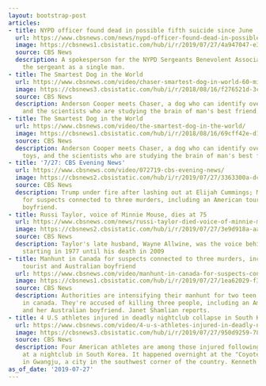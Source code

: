 ```yaml
---
layout: bootstrap-post
articles:
- title: NYPD officer found dead in possible fifth suicide since June
  url: https://www.cbsnews.com/news/nypd-officer-found-dead-in-possible-fifth-suicide-since-june-2019-07-27/
  image: https://cbsnews1.cbsistatic.com/hub/i/r/2019/07/27/4a947047-e323-4064-a109-8f8871c309ab/thumbnail/1200x630/4020ad83ed2e7c82fabe67b895a42466/gettyimages-460692868.jpg
  source: CBS News
  description: A spokesperson for the NYPD Sergeants Benevolent Association identified
    the sergeant as a single man.
- title: The Smartest Dog in the World
  url: https://www.cbsnews.com/video/chaser-smartest-dog-in-world-60-minutes-2019-07-27/
  image: https://cbsnews3.cbsistatic.com/hub/i/r/2018/08/16/f276521d-3cc6-4ea1-9a0a-a2a26ba5622e/thumbnail/1200x630/147b0b50c771ff4029a0cb61f84c3f04/smartdog-main-446862-640x360.jpg
  source: CBS News
  description: Anderson Cooper meets Chaser, a dog who can identify over 1,000 toys,
    and the scientists who are studying the brain of man's best friend.
- title: The Smartest Dog in the World
  url: https://www.cbsnews.com/video/the-smartest-dog-in-the-world/
  image: https://cbsnews1.cbsistatic.com/hub/i/r/2018/08/16/69cff42e-d1fe-49e4-b01d-8e9a1863d082/thumbnail/1200x630/5958cabf0f1c4835345d501869d9883f/60-cooper-1001514-287132-640x360.jpg
  source: CBS News
  description: Anderson Cooper meets Chaser, a dog who can identify over a thousand
    toys, and the scientists who are studying the brain of man's best friend.
- title: '7/27: CBS Evening News'
  url: https://www.cbsnews.com/video/072719-cbs-evening-news/
  image: https://cbsnews2.cbsistatic.com/hub/i/r/2019/07/27/3363300a-dc97-4a77-a76f-72fb5a88c9d7/thumbnail/1200x630/e8789e2ed215d663e9234b866d267e7b/0727-en-full-1899525-640x360.jpg
  source: CBS News
  description: Trump under fire after lashing out at Elijah Cummings; Manhunt in Canada
    for suspects connected to three murders, including an American tourist and Australian
    boyfriend.
- title: Russi Taylor, voice of Minnie Mouse, dies at 75
  url: https://www.cbsnews.com/news/russi-taylor-died-voice-of-minnie-mouse-age-75-cause-of-death-not-released-2019-07-27/
  image: https://cbsnews2.cbsistatic.com/hub/i/r/2019/07/27/3e9d918a-aaf5-4e50-be48-c88b8f056ce3/thumbnail/1200x630g2/0cc4d771dc5e8684caa387b4c80c9280/gettyimages-908901648.jpg
  source: CBS News
  description: Taylor's late husband, Wayne Allwine, was the voice behind Mickey Mouse
    starting in 1977 until his death in 2009
- title: Manhunt in Canada for suspects connected to three murders, including an American
    tourist and Australian boyfriend
  url: https://www.cbsnews.com/video/manhunt-in-canada-for-suspects-connected-to-three-murders-including-an-american-tourist-and-australian-boyfriend/
  image: https://cbsnews1.cbsistatic.com/hub/i/r/2019/07/27/1ea62029-f3ed-4047-a38f-e1552d805f81/thumbnail/1200x630/a3efc0eedbc89cdde84fc05755517f24/0727-en-canadamanhunt-shamlian-1899516-640x360.jpg
  source: CBS News
  description: Authorities are intensifying their manhunt for two teen murder suspects
    in canada. They're accused of killing three people, including an American woman
    and her Australian boyfriend. Janet Shamlian reports.
- title: 4 U.S athletes injured in deadly nightclub collapse in South Korea
  url: https://www.cbsnews.com/video/4-u-s-athletes-injured-in-deadly-nightclub-collapse-in-south-korea/
  image: https://cbsnews3.cbsistatic.com/hub/i/r/2019/07/27/950d9259-7840-436f-9893-6298482e5229/thumbnail/1200x630/33248bef953471a0a2f935c94873e178/0727-en-sknightclub-craig-1899503-640x360.jpg
  source: CBS News
  description: Four American athletes are among those injured following a deadly collapse
    at a nightclub in South Korea. It happened overnight at the "Coyote Ugly" club
    in Gwangju, a city in the southwest corner of the country. Kenneth Craig reports.
as_of_date: '2019-07-27'
---
```


